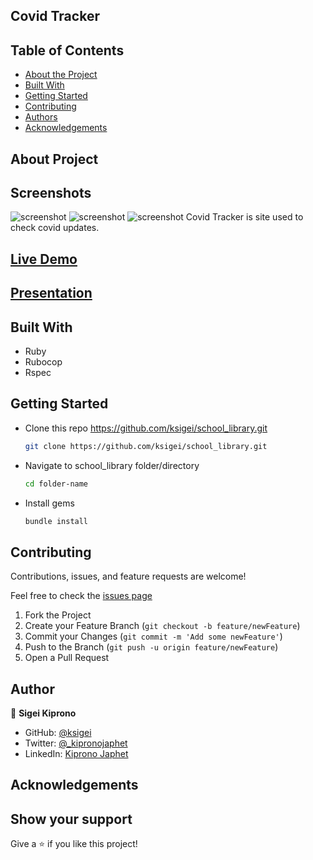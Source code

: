 ## Covid Tracker

## Table of Contents

* [About the Project](#about-the-project)
* [Built With](#built-with)
* [Getting Started](#getting-started)
* [Contributing](#contributing)
* [Authors](#author)
* [Acknowledgements](#acknowledgements)

## About Project
## Screenshots
![screenshot](./screenshots/screen1.png)
![screenshot](./screenshots/screen2.png)
![screenshot](./screenshots/screen3.png)
Covid Tracker is site used to check covid updates.
## [Live Demo](https://ncov-site.netlify.app/)
## [Presentation](https://youtu.be/YaC8EksPYMc)


## Built With

* Ruby
* Rubocop
* Rspec

## Getting Started

* Clone this repo <https://github.com/ksigei/school_library.git>

    ```bash
    git clone https://github.com/ksigei/school_library.git
    ```

* Navigate to school_library folder/directory

    ```bash
    cd folder-name
    ```

* Install gems

    ```bash
    bundle install
    ```

## Contributing

Contributions, issues, and feature requests are welcome!

Feel free to check the [issues page](../../issues)

  1. Fork the Project
  2. Create your Feature Branch (`git checkout -b feature/newFeature`)
  3. Commit your Changes (`git commit -m 'Add some newFeature'`)
  4. Push to the Branch (`git push -u origin feature/newFeature`)
  5. Open a Pull Request

## Author

👤 **Sigei Kiprono**

- GitHub: [@ksigei](https://github.com/ksigei)
- Twitter: [@_kipronojaphet](https://twitter.com/_kipronojaphet)
- LinkedIn: [Kiprono Japhet](https://www.linkedin.com/in/kiprono-japhet/)

## Acknowledgements

## Show your support

Give a ⭐️ if you like this project!
